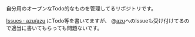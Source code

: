 自分用のオープンなTodo的なものを管理してるリポジトリです。

[Issues · azu/azu](https://github.com/azu/azu/issues "Issues · azu/azu") にTodo等を書いてますが、
@[azu](https://github.com/azu "azu")へのIssueも受け付けてるので適当に書いてもらっても問題ないです。
